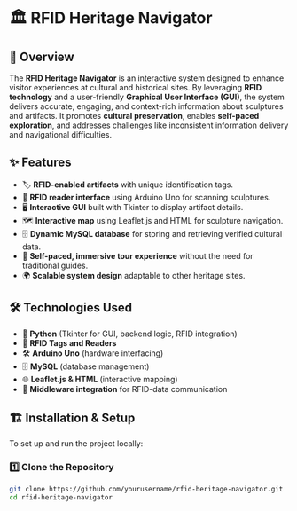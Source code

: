 # 🏛️ RFID Heritage Navigator

## 📌 Overview
The **RFID Heritage Navigator** is an interactive system designed to enhance visitor experiences at cultural and historical sites. By leveraging **RFID technology** and a user-friendly **Graphical User Interface (GUI)**, the system delivers accurate, engaging, and context-rich information about sculptures and artifacts. It promotes **cultural preservation**, enables **self-paced exploration**, and addresses challenges like inconsistent information delivery and navigational difficulties.

## ✨ Features
- 🏷️ **RFID-enabled artifacts** with unique identification tags.
- 📡 **RFID reader interface** using Arduino Uno for scanning sculptures.
- 🖥️ **Interactive GUI** built with Tkinter to display artifact details.
- 🗺️ **Interactive map** using Leaflet.js and HTML for sculpture navigation.
- 🗄️ **Dynamic MySQL database** for storing and retrieving verified cultural data.
- 🎯 **Self-paced, immersive tour experience** without the need for traditional guides.
- 🌍 **Scalable system design** adaptable to other heritage sites.

## 🛠️ Technologies Used
- 🐍 **Python** (Tkinter for GUI, backend logic, RFID integration)
- 📡 **RFID Tags and Readers**
- 🛠️ **Arduino Uno** (hardware interfacing)
- 🗄️ **MySQL** (database management)
- 🌐 **Leaflet.js & HTML** (interactive mapping)
- 🔗 **Middleware integration** for RFID-data communication

## 🏗️ Installation & Setup
To set up and run the project locally:

### 1️⃣ Clone the Repository
```bash
git clone https://github.com/yourusername/rfid-heritage-navigator.git
cd rfid-heritage-navigator
